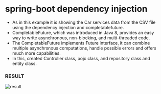 # spring-boot dependency injection

* As in this example it is showing the Car services data from the CSV file using the dependency injection and completablefuture.
* CompletableFuture, which was introduced in Java 8, provides an easy way to write asynchronous,  non-blocking, and multi-threaded code.
* The  CompletableFuture implements Future interface, it can combine multiple asynchronous computations, handle possible errors and offers much more capabilities.
* In this, created Controller class, pojo class, and repository class and entity class.



### RESULT

![result](https://user-images.githubusercontent.com/93975744/164247191-fcb95f15-0a06-4aa8-9e95-5eccf2a0b0c2.jpg)

